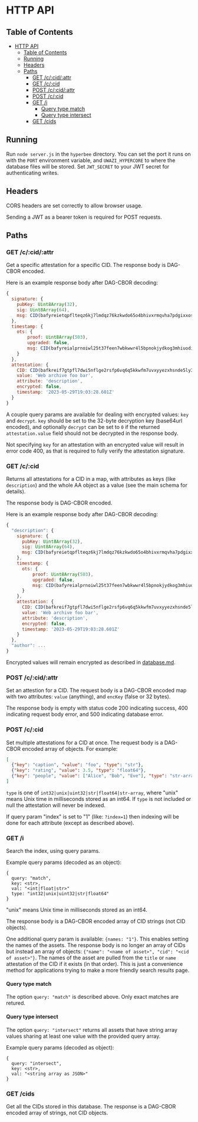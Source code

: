 # HTTP API

## Table of Contents
- [HTTP API](#http-api)
  - [Table of Contents](#table-of-contents)
  - [Running](#running)
  - [Headers](#headers)
  - [Paths](#paths)
    - [GET /c/:cid/:attr](#get-ccidattr)
    - [GET /c/:cid](#get-ccid)
    - [POST /c/:cid/:attr](#post-ccidattr)
    - [POST /c/:cid](#post-ccid)
    - [GET /i](#get-i)
      - [Query type match](#query-type-match)
      - [Query type intersect](#query-type-intersect)
    - [GET /cids](#get-cids)


## Running

Run `node server.js` in the `hyperbee` directory. You can set the port it runs on with the `PORT` environment variable, and `UWAZI_HYPERCORE` to where the database files will be stored. Set `JWT_SECRET` to your JWT secret for authenticating writes.

## Headers

CORS headers are set correctly to allow browser usage.

Sending a JWT as a bearer token is required for POST requests.

## Paths

### GET /c/:cid/:attr

Get a specific attestation for a specific CID. The response body is DAG-CBOR encoded.

Here is an example response body after DAG-CBOR decoding:

```javascript
{
  signature: {
    pubKey: Uint8Array(32),
    sig: Uint8Array(64),
    msg: CID(bafyreietqpflteqz6kj7lmdqz76kzkwdo65o4bhivxrmqvha7pdgixxos4)
  },
  timestamp: {
    ots: {
        proof: Uint8Array(503),
        upgraded: false,
        msg: CID(bafyreialprnoiwl25t37feen7wbkwwr4l5bpnokjydkog3mhiuodi2av6m)
    }
  },
  attestation: {
    CID: CID(bafkreif7gtpfl7dwi5nflge2rsfp6vq6q5kkwfm7uvxyyezxhsnde5ly3y),
    value: 'Web archive foo bar',
    attribute: 'description',
    encrypted: false,
    timestamp: '2023-05-29T19:03:28.601Z'
  }
}
```

A couple query params are available for dealing with encrypted values: `key` and `decrypt`. `key` should be set to the 32-byte decryption key (base64url encoded), and optionally `decrypt` can be set to `0` if the returned `attestation.value` field should not be decrypted in the response body.

Not specifying `key` for an attestation with an encrypted value will result in error code 400, as that is required to fully verify the attestation signature.

### GET /c/:cid

Returns all attestations for a CID in a map, with attributes as keys (like `description`) and the whole AA object as a value (see the main schema for details).

The response body is DAG-CBOR encoded.

Here is an example response body after DAG-CBOR decoding:

```javascript
{
  "description": {
    signature: {
      pubKey: Uint8Array(32),
      sig: Uint8Array(64),
      msg: CID(bafyreietqpflteqz6kj7lmdqz76kzkwdo65o4bhivxrmqvha7pdgixxos4)
    },
    timestamp: {
      ots: {
          proof: Uint8Array(503),
          upgraded: false,
          msg: CID(bafyreialprnoiwl25t37feen7wbkwwr4l5bpnokjydkog3mhiuodi2av6m)
      }
    },
    attestation: {
      CID: CID(bafkreif7gtpfl7dwi5nflge2rsfp6vq6q5kkwfm7uvxyyezxhsnde5ly3y),
      value: 'Web archive foo bar',
      attribute: 'description',
      encrypted: false,
      timestamp: '2023-05-29T19:03:28.601Z'
    }
  },
  "author": ...
}
```

Encrypted values will remain encrypted as described in [database.md](./database.md).

### POST /c/:cid/:attr

Set an attestion for a CID. The request body is a DAG-CBOR encoded map with two attributes: `value` (anything), and `encKey` (false or 32 bytes).

The response body is empty with status code 200 indicating success, 400 indicating request body error, and 500 indicating database error.

### POST /c/:cid

Set multiple attestations for a CID at once. The request body is a DAG-CBOR encoded array of objects. For example:

```json
[
  {"key": "caption", "value": "foo", "type": "str"},
  {"key": "rating", "value": 3.5, "type": "float64"},
  {"key": "people", "value": ["Alice", "Bob", "Eve"], "type": "str-array"}
]
```

`type` is one of `int32|unix|uint32|str|float64|str-array`, where "unix" means Unix time in milliseconds stored as an int64. If `type` is not included or null the attestation will never be indexed.

If query param "index" is set to "1" (like: `?index=1`) then indexing will be done for each attribute (except as described above).

### GET /i

Search the index, using query params.

Example query params (decoded as an object):

```
{
  query: "match",
  key: <str>,
  val: "<int|float|str>"
  type: "int32|unix|uint32|str|float64"
}
```

"unix" means Unix time in milliseconds stored as an int64.

The response body is a DAG-CBOR encoded array of CID strings (not CID objects).

One additional query param is available: `{names: "1"}`. This enables setting the names of the assets. The response body is no longer an array of CIDs but instead an array of objects: `{"name": "<name of asset>", "cid": "<cid of asset>"}`. The names of the asset are pulled from the `title` or `name` attestation of the CID if it exists (in that order). This is just a convenience method for applications trying to make a more friendly search results page.

#### Query type match

The option `query: "match"` is described above. Only exact matches are retured.

#### Query type intersect

The option `query: "intersect"` returns all assets that have string array values sharing at least one value with the provided query array.

Example query params (decoded as object):

```
{
  query: "intersect",
  key: <str>,
  val: "<string array as JSON>"
}
```

### GET /cids

Get all the CIDs stored in this database. The response is a DAG-CBOR encoded array of strings, not CID objects.
